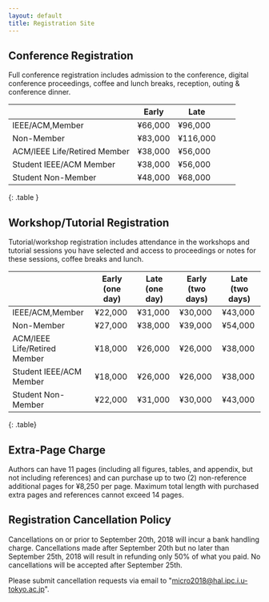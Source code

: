 ```yaml
---
layout: default
title: Registration Site
---
```

<!-- <div class="alert alert-info">
 <a href="https://whova.com/portal/registration/aiism_201810/">Click here to be forwarded to registration</a>
</div> -->

Conference Registration
-----------------------


Full conference registration includes admission to the conference, digital conference proceedings, coffee and lunch breaks, reception, outing & conference dinner.

|                              	| Early 	| Late 	|   	|   	|
|------------------------------	|-------	|------	|---	|---	|
| IEEE/ACM,Member              	| &yen;66,000   	| &yen;96,000  	|   	|   	|
| Non-Member                   	| &yen;83,000   	| &yen;116,000 	|   	|   	|
| ACM/IEEE Life/Retired Member 	| &yen;38,000   	| &yen;56,000  	|   	|   	|
| Student IEEE/ACM Member      	| &yen;38,000   	| &yen;56,000  	|   	|   	|
| Student Non-Member           	| &yen;48,000   	| &yen;68,000  	|   	|   	|
{: .table } 



Workshop/Tutorial Registration
------------------------------

Tutorial/workshop registration includes attendance in the workshops and tutorial sessions you have selected and access to proceedings or notes for these sessions, coffee breaks and lunch.


|                              	| Early (one day) 	| Late (one day) 	| Early (two days) 	| Late (two days) 	|
|------------------------------	|-----------------	|----------------	|------------------	|-----------------	|
| IEEE/ACM,Member              	| &yen;22,000             	| &yen;31,000           	| &yen;30,000              	| &yen;43,000             	|
| Non-Member                   	| &yen;27,000             	| &yen;38,000            	| &yen;39,000              	| &yen;54,000             	|
| ACM/IEEE Life/Retired Member 	| &yen;18,000             	| &yen;26,000            	| &yen;26,000              	| &yen;38,000             	|
| Student IEEE/ACM Member      	| &yen;18,000             	| &yen;26,000            	| &yen;26,000              	| &yen;38,000             	|
| Student Non-Member           	| &yen;22,000             	| &yen;31,000            	| &yen;30,000              	| &yen;43,000             	|
{: .table}



Extra-Page Charge
-----------------

Authors can have 11 pages (including all figures, tables, and appendix, but not including references)
and can purchase up to two (2) non-reference additional pages for &yen;8,250 per page.
Maximum total length with purchased extra pages and references cannot exceed 14 pages.

Registration Cancellation Policy
--------------------------------

Cancellations on or prior to September 20th, 2018 will incur a bank handling charge. Cancellations made after September 20th but no later than September 25th, 2018 will result in refunding only 50% of what you paid. No cancellations will be accepted after September 25th. 

Please submit cancellation requests via email to "micro2018@hal.ipc.i.u-tokyo.ac.jp".



